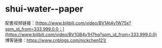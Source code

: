 # shui-water--paper

配套视频链接：[https://www.bilibili.com/video/BV1At4y1W75x?spm_id_from=333.999.0.0；](https://www.bilibili.com/video/BV1GB4y1H7hq?spm_id_from=333.999.0.0)
博客链接：https://www.cnblogs.com/nickchen121/
